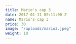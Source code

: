 ```yaml
---
title: Mario's cap 3
date: 2017-01-11 09:11:00 Z
name: Mario's cap 3
price: 30
image: "/uploads/mario3.jpeg"
weight: 10
---
```


